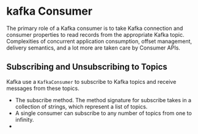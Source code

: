 # kafka Consumer
The primary role of a Kafka consumer is to take Kafka connection and consumer properties to read records from the appropriate Kafka topic. Complexities of concurrent application consumption, offset management, delivery semantics, and a lot more are taken care by Consumer APIs.

## Subscribing and Unsubscribing to Topics
Kafka use a `KafkaConsumer` to subscribe to Kafka topics and receive messages from these topics.

 -  The subscribe method. The method signature for subscribe takes in a collection of strings, which represent a list of topics.
 - A single consumer can subscribe to any number of topics from one to infinity.
 - 

<!--stackedit_data:
eyJoaXN0b3J5IjpbNjg0OTY3OTQ1LC0xODk1OTg5NTUxLDIxMT
c4MTI4ODEsMTUwNTI3MDI5NiwtMTk2ODY3MTczLC02MzczMzYw
MDYsLTgyMjgxODI0MCwtMjA3MzM1NDY3OCwxMjU3OTEzNzY4LC
03MzQyNjMxOTMsMTcxNzIxOTc3NCwtOTM5NzM2MTU4LC0xMDA5
NjQ1MDEzLC03OTIwOTg5MDIsLTE2MTY2Mjg4MTYsLTEwMjgwNj
I5MjUsMTgwMzM1NDUyNiwtNDI2NzU5NjgzLC0xMjU3MTAxMDM1
LDE2Mzg5MjM5MDNdfQ==
-->